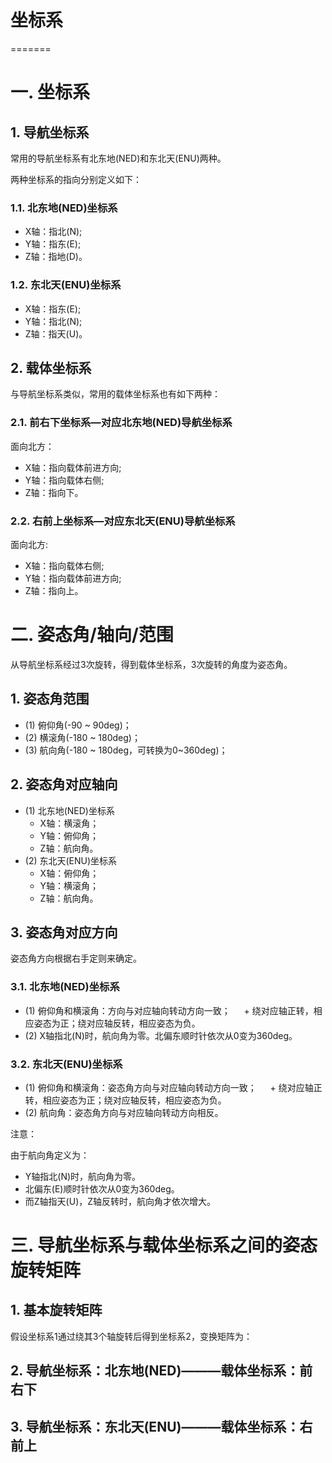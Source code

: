 # 坐标系
=======

# 一. 坐标系
## 1. 导航坐标系
常用的导航坐标系有北东地(NED)和东北天(ENU)两种。

两种坐标系的指向分别定义如下：

### 1.1. 北东地(NED)坐标系
* X轴：指北(N);
* Y轴：指东(E);
* Z轴：指地(D)。

### 1.2. 东北天(ENU)坐标系
* X轴：指东(E);
* Y轴：指北(N);
* Z轴：指天(U)。

## 2. 载体坐标系
与导航坐标系类似，常用的载体坐标系也有如下两种：

### 2.1. 前右下坐标系—对应北东地(NED)导航坐标系
面向北方：
* X轴：指向载体前进方向;
* Y轴：指向载体右侧;
* Z轴：指向下。

### 2.2. 右前上坐标系—对应东北天(ENU)导航坐标系
面向北方:
* X轴：指向载体右侧;
* Y轴：指向载体前进方向;
* Z轴：指向上。

# 二. 姿态角/轴向/范围
从导航坐标系经过3次旋转，得到载体坐标系，3次旋转的角度为姿态角。

## 1. 姿态角范围
* (1) 俯仰角(-90 ~ 90deg)；
* (2) 横滚角(-180 ~ 180deg)；
* (3) 航向角(-180 ~ 180deg，可转换为0~360deg)；

## 2. 姿态角对应轴向
* (1) 北东地(NED)坐标系
  + X轴：横滚角；
  + Y轴：俯仰角；
  + Z轴：航向角。
* (2) 东北天(ENU)坐标系
  + X轴：俯仰角；
  + Y轴：横滚角；
  + Z轴：航向角。

## 3. 姿态角对应方向
姿态角方向根据右手定则来确定。

### 3.1. 北东地(NED)坐标系
* (1) 俯仰角和横滚角：方向与对应轴向转动方向一致；
   + 绕对应轴正转，相应姿态为正；绕对应轴反转，相应姿态为负。
* (2) X轴指北(N)时，航向角为零。北偏东顺时针依次从0变为360deg。

### 3.2. 东北天(ENU)坐标系
* (1) 俯仰角和横滚角：姿态角方向与对应轴向转动方向一致；
   + 绕对应轴正转，相应姿态为正；绕对应轴反转，相应姿态为负。
* (2) 航向角：姿态角方向与对应轴向转动方向相反。

注意：

由于航向角定义为：
* Y轴指北(N)时，航向角为零。
* 北偏东(E)顺时针依次从0变为360deg。
* 而Z轴指天(U)，Z轴反转时，航向角才依次增大。

# 三. 导航坐标系与载体坐标系之间的姿态旋转矩阵
## 1. 基本旋转矩阵
假设坐标系1通过绕其3个轴旋转后得到坐标系2，变换矩阵为：


## 2. 导航坐标系：北东地(NED)———载体坐标系：前右下


## 3. 导航坐标系：东北天(ENU)———载体坐标系：右前上

